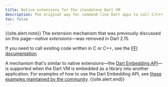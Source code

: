 ```yaml
---
title: Native extensions for the standalone Dart VM
description: The original way for command-line Dart apps to call C/C++ functions.
toc: false
---
```


{{site.alert.note}}
  The extension mechanism that was previously discussed
  on this page—_native extensions_—was removed in Dart 2.15.
  
  If you need to call existing code written in C or C++, see the
  [FFI documentation](/server/c-interop).
  
  A mechanism that's similar to 
  native extensions—the [Dart Embedding API][`include/dart_api.h`]—is
  supported when the Dart VM is
  embedded as a library into another application. 
  For examples of how to use the Dart Embedding API, see
  [these examples maintained by the community][examples].
{{site.alert.end}}

[`include/dart_api.h`]: https://github.com/dart-lang/sdk/blob/main/runtime/include/dart_api.h
[examples]: https://github.com/fuzzybinary/dart-embedding-example
